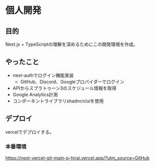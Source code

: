 # 個人開発

## 目的
Next.js + TypeScriptの理解を深めるためにこの開発環境を作成。

## やったこと
- next-authでログイン機能実装
  - GitHub、Discord、Googleプロパイダーでログイン
- APIからスプラトゥーン3のスケジュール情報を取得
- Google Analytics計測
- コンポーネントライブラリshadncn/uiを使用

## デプロイ
vercelでデプロイする。

### 本番環境
https://next-vercel-git-main-p-hirai.vercel.app/?utm_source=GitHub
